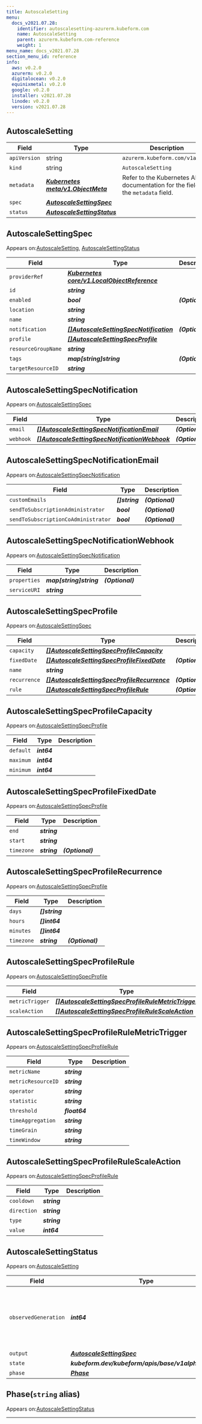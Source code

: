 ```yaml
---
title: AutoscaleSetting
menu:
  docs_v2021.07.28:
    identifier: autoscalesetting-azurerm.kubeform.com
    name: AutoscaleSetting
    parent: azurerm.kubeform.com-reference
    weight: 1
menu_name: docs_v2021.07.28
section_menu_id: reference
info:
  aws: v0.2.0
  azurerm: v0.2.0
  digitalocean: v0.2.0
  equinixmetal: v0.2.0
  google: v0.2.0
  installer: v2021.07.28
  linode: v0.2.0
  version: v2021.07.28
---
```


## AutoscaleSetting
| Field | Type | Description |
| ------ | ----- | ----------- |
| `apiVersion` | string | `azurerm.kubeform.com/v1alpha1` |
|    `kind` | string | `AutoscaleSetting` |
| `metadata` | ***[Kubernetes meta/v1.ObjectMeta](https://v1-18.docs.kubernetes.io/docs/reference/generated/kubernetes-api/v1.18/#objectmeta-v1-meta)***|Refer to the Kubernetes API documentation for the fields of the `metadata` field.|
| `spec` | ***[AutoscaleSettingSpec](#autoscalesettingspec)***||
| `status` | ***[AutoscaleSettingStatus](#autoscalesettingstatus)***||
## AutoscaleSettingSpec

Appears on:[AutoscaleSetting](#autoscalesetting), [AutoscaleSettingStatus](#autoscalesettingstatus)

| Field | Type | Description |
| ------ | ----- | ----------- |
| `providerRef` | ***[Kubernetes core/v1.LocalObjectReference](https://v1-18.docs.kubernetes.io/docs/reference/generated/kubernetes-api/v1.18/#localobjectreference-v1-core)***||
| `id` | ***string***||
| `enabled` | ***bool***| ***(Optional)*** |
| `location` | ***string***||
| `name` | ***string***||
| `notification` | ***[[]AutoscaleSettingSpecNotification](#autoscalesettingspecnotification)***| ***(Optional)*** |
| `profile` | ***[[]AutoscaleSettingSpecProfile](#autoscalesettingspecprofile)***||
| `resourceGroupName` | ***string***||
| `tags` | ***map[string]string***| ***(Optional)*** |
| `targetResourceID` | ***string***||
## AutoscaleSettingSpecNotification

Appears on:[AutoscaleSettingSpec](#autoscalesettingspec)

| Field | Type | Description |
| ------ | ----- | ----------- |
| `email` | ***[[]AutoscaleSettingSpecNotificationEmail](#autoscalesettingspecnotificationemail)***| ***(Optional)*** |
| `webhook` | ***[[]AutoscaleSettingSpecNotificationWebhook](#autoscalesettingspecnotificationwebhook)***| ***(Optional)*** |
## AutoscaleSettingSpecNotificationEmail

Appears on:[AutoscaleSettingSpecNotification](#autoscalesettingspecnotification)

| Field | Type | Description |
| ------ | ----- | ----------- |
| `customEmails` | ***[]string***| ***(Optional)*** |
| `sendToSubscriptionAdministrator` | ***bool***| ***(Optional)*** |
| `sendToSubscriptionCoAdministrator` | ***bool***| ***(Optional)*** |
## AutoscaleSettingSpecNotificationWebhook

Appears on:[AutoscaleSettingSpecNotification](#autoscalesettingspecnotification)

| Field | Type | Description |
| ------ | ----- | ----------- |
| `properties` | ***map[string]string***| ***(Optional)*** |
| `serviceURI` | ***string***||
## AutoscaleSettingSpecProfile

Appears on:[AutoscaleSettingSpec](#autoscalesettingspec)

| Field | Type | Description |
| ------ | ----- | ----------- |
| `capacity` | ***[[]AutoscaleSettingSpecProfileCapacity](#autoscalesettingspecprofilecapacity)***||
| `fixedDate` | ***[[]AutoscaleSettingSpecProfileFixedDate](#autoscalesettingspecprofilefixeddate)***| ***(Optional)*** |
| `name` | ***string***||
| `recurrence` | ***[[]AutoscaleSettingSpecProfileRecurrence](#autoscalesettingspecprofilerecurrence)***| ***(Optional)*** |
| `rule` | ***[[]AutoscaleSettingSpecProfileRule](#autoscalesettingspecprofilerule)***| ***(Optional)*** |
## AutoscaleSettingSpecProfileCapacity

Appears on:[AutoscaleSettingSpecProfile](#autoscalesettingspecprofile)

| Field | Type | Description |
| ------ | ----- | ----------- |
| `default` | ***int64***||
| `maximum` | ***int64***||
| `minimum` | ***int64***||
## AutoscaleSettingSpecProfileFixedDate

Appears on:[AutoscaleSettingSpecProfile](#autoscalesettingspecprofile)

| Field | Type | Description |
| ------ | ----- | ----------- |
| `end` | ***string***||
| `start` | ***string***||
| `timezone` | ***string***| ***(Optional)*** |
## AutoscaleSettingSpecProfileRecurrence

Appears on:[AutoscaleSettingSpecProfile](#autoscalesettingspecprofile)

| Field | Type | Description |
| ------ | ----- | ----------- |
| `days` | ***[]string***||
| `hours` | ***[]int64***||
| `minutes` | ***[]int64***||
| `timezone` | ***string***| ***(Optional)*** |
## AutoscaleSettingSpecProfileRule

Appears on:[AutoscaleSettingSpecProfile](#autoscalesettingspecprofile)

| Field | Type | Description |
| ------ | ----- | ----------- |
| `metricTrigger` | ***[[]AutoscaleSettingSpecProfileRuleMetricTrigger](#autoscalesettingspecprofilerulemetrictrigger)***||
| `scaleAction` | ***[[]AutoscaleSettingSpecProfileRuleScaleAction](#autoscalesettingspecprofilerulescaleaction)***||
## AutoscaleSettingSpecProfileRuleMetricTrigger

Appears on:[AutoscaleSettingSpecProfileRule](#autoscalesettingspecprofilerule)

| Field | Type | Description |
| ------ | ----- | ----------- |
| `metricName` | ***string***||
| `metricResourceID` | ***string***||
| `operator` | ***string***||
| `statistic` | ***string***||
| `threshold` | ***float64***||
| `timeAggregation` | ***string***||
| `timeGrain` | ***string***||
| `timeWindow` | ***string***||
## AutoscaleSettingSpecProfileRuleScaleAction

Appears on:[AutoscaleSettingSpecProfileRule](#autoscalesettingspecprofilerule)

| Field | Type | Description |
| ------ | ----- | ----------- |
| `cooldown` | ***string***||
| `direction` | ***string***||
| `type` | ***string***||
| `value` | ***int64***||
## AutoscaleSettingStatus

Appears on:[AutoscaleSetting](#autoscalesetting)

| Field | Type | Description |
| ------ | ----- | ----------- |
| `observedGeneration` | ***int64***| ***(Optional)*** Resource generation, which is updated on mutation by the API Server.|
| `output` | ***[AutoscaleSettingSpec](#autoscalesettingspec)***| ***(Optional)*** |
| `state` | ***kubeform.dev/kubeform/apis/base/v1alpha1.State***| ***(Optional)*** |
| `phase` | ***[Phase](#phase)***| ***(Optional)*** |
## Phase(`string` alias)

Appears on:[AutoscaleSettingStatus](#autoscalesettingstatus)

---
